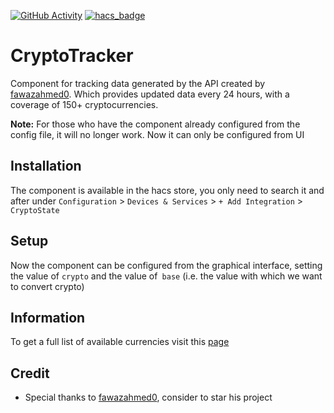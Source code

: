 [![GitHub Activity](https://img.shields.io/github/commit-activity/y/PepegaBruh/Cryptotracker?style=for-the-badge)](https://github.com/PepegaBruh/CryptoTracker/commits/main)
[![hacs_badge](https://img.shields.io/badge/HACS-Default-orange.svg?style=for-the-badge)](https://github.com/custom-components/hacs)
# CryptoTracker

Component for tracking data generated by the API created by [fawazahmed0](https://github.com/fawazahmed0/currency-api). Which provides updated data every 24 hours, with a coverage of 150+ cryptocurrencies.

**Note:** For those who have the component already configured from the config file, it will no longer work. Now it can only be configured from UI
## Installation

The component is available in the hacs store, you only need to search it and after under `Configuration` > `Devices & Services` > `+ Add Integration` > `CryptoState`

## Setup 

Now the component can be configured from the graphical interface, setting the value of `crypto` and the value of` base` (i.e. the value with which we want to convert crypto)

## Information 

To get a full list of available currencies visit this [page](https://cdn.jsdelivr.net/gh/fawazahmed0/currency-api@1/latest/currencies.json)

## Credit 

- Special thanks to [fawazahmed0](https://github.com/fawazahmed0/currency-api), consider to star his project
